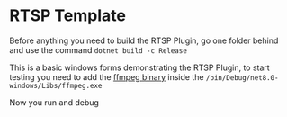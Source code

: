 # RTSP Template
Before anything you need to build the RTSP Plugin, go one folder behind and use the command ``dotnet build -c Release``

This is a basic windows forms demonstrating the RTSP Plugin, to start testing you need to add the [ffmpeg binary](https://www.ffmpeg.org/download.html) inside the ``/bin/Debug/net8.0-windows/Libs/ffmpeg.exe``

Now you run and debug